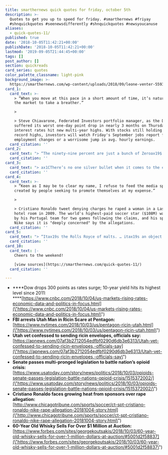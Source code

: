 ```yaml
---
title: smarthernews quick quotes for friday, october 5th
description: >-
  Quotes to get you up to speed for friday. #smarthernews #friyay
  #shnquickquotes #seenewsdifferently #shnquickquotes #newsyoucanuse
aliases:
  - quick-quotes-11/
published: true
date: '2018-10-05T11:42:21+00:00'
publishDate: '2018-10-05T11:42:21+00:00'
lastmod: '2019-09-05T21:44:45+00:00'
tags: []
post_author: []
section: quickreads
card_series: quotes
color_palette_classname: light-pink
background_image: >-
  https://smarthernews.com/wp-content/uploads/2018/09/leone-venter-559377-unsplash-min-scaled.jpg
card_1:
  card_text: >-
    > “When you move at this pace in a short amount of time, it’s natural for
    the market to take a breather.”

    > 

    > Steve Chiavarone, Federated Investors portfolio manager, as the Dow
    suffered its worst one-day point drop in nearly 3 months on Thursday as
    interest rates hit new multi-year highs. With stocks still holding near
    record highs, investors will watch Friday's September jobs report for any
    employment changes or a worrisome jump in avg. hourly earnings.
  card_citation: ''
card_2:
  card_text: "> “The ninety-nine percent are just a bunch of Zeroax19$.”n> n> William Clyde Allen III, who confessed to sending ricin-laced envelopes to President Trump and three other members of the administration, in a recent Facebook post. The Navy veteran was arrested by the FBI at his Utah home on Wednesday where he admitted to purchasing castor beans, the raw material for the poison ricin, and mailed it. No one was hurt. He's being held on a $25K cash bond."
  card_citation: ''
card_3:
  card_text: "> ax1CThere’s no one silver bullet when it comes to the epidemic of opioids, but one thing is for certain, I and we will keep fighting.”n> n> Sen. Shelley Moore Capito (R-WV) on the sweeping bipartisan effort to pass opioid legislation to fund programs to treat addiction, monitor prescriptions and update information on alternative treatments to addictive drugs. President Trump is expected to sign the bill."
  card_citation: ''
card_4:
  card_text: >-
    > “Keen as I may be to clear my name, I refuse to feed the media spectacle
    created by people seeking to promote themselves at my expense.”

    > 

    > Cristiano Ronaldo tweet denying charges he raped a woman in a Las Vegas
    hotel room in 2009. The world's highest-paid soccer star ($108M) was benched
    by his Portugal team for two games following the claims, and his sponsor
    Nike says it is "deeply concerned" by the allegations.
  card_citation: ''
card_5:
  card_text: "> “Itax19s the Rolls Royce of malts. … itax19s an object of beauty in its own right – almost a museum piece.”n> n> Martin Green, Bonhams auction house specialist, on the 60-year-old bottle of whiskey that just sold for $1.1 million dollars at auction. The Macallan 26, which was purchased by a private collector from Asia, is now the most expensive standard whisky bottle ever to be sold at auction. When first sold in 1986, the bottle cost $27,000."
  card_citation: ''
card_10:
  card_text: |-
    Cheers to the weekend!

    [view sources](https://smarthernews.com/quick-quotes-11/)
  card_citation: ''

---
```

*   ****Dow drops 300 points as rates surge; 10-year yield hits its highest level since 2011:  
    ****[https://www.cnbc.com/2018/10/04/us-markets-rising-rates-economic-data-and-politics-in-focus.html](\"https://www.cnbc.com/2018/10/04/us-markets-rising-rates-economic-data-and-politics-in-focus.html\")
*   **FBI arrests Utah Man in Ricin Scare at Pentagon:**  
    [https://www.nytimes.com/2018/10/03/us/pentagon-ricin-utah.html](\"https://www.nytimes.com/2018/10/03/us/pentagon-ricin-utah.html\")
*   **Utah vet confessed to sending ricin envelopes, officials say:**  
    [https://apnews.com/07af3b2712054edfbf0290d6db3e6313/Utah-vet-confessed-to-sending-ricin-envelopes,-officials-say](\"https://apnews.com/07af3b2712054edfbf0290d6db3e6313/Utah-vet-confessed-to-sending-ricin-envelopes,-officials-say\")
*   **Senate passes multi-pronged legislation to battle nation’s opioid crisis:**  
    [https://www.usatoday.com/story/news/politics/2018/10/03/opioids-senate-passes-legislation-battle-nations-opioid-crisis/1515372002/](\"https://www.usatoday.com/story/news/politics/2018/10/03/opioids-senate-passes-legislation-battle-nations-opioid-crisis/1515372002/\")
*   **Cristiano Ronaldo faces growing heat from sponsors over rape allegation:**  
    [http://www.chicagotribune.com/sports/soccer/ct-spt-cristiano-ronaldo-nike-rape-allegation-20181004-story.html](\"http://www.chicagotribune.com/sports/soccer/ct-spt-cristiano-ronaldo-nike-rape-allegation-20181004-story.html\")
*   **60-Year Old Whisky Sells For Over $1 Million at Auction:**  
    [https://www.forbes.com/sites/georgekoutsakis/2018/10/03/60-year-old-whisky-sells-for-over-1-million-dollars-at-auction/#5001d2f58837](\"https://www.forbes.com/sites/georgekoutsakis/2018/10/03/60-year-old-whisky-sells-for-over-1-million-dollars-at-auction/#5001d2f58837\")